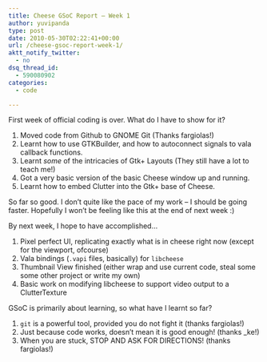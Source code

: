 ```yaml
---
title: Cheese GSoC Report – Week 1
author: yuvipanda
type: post
date: 2010-05-30T02:22:41+00:00
url: /cheese-gsoc-report-week-1/
aktt_notify_twitter:
  - no
dsq_thread_id:
  - 590080902
categories:
  - code

---
```

First week of official coding is over. What do I have to show for it?

  1. Moved code from Github to GNOME Git (Thanks fargiolas!)
  2. Learnt how to use GTKBuilder, and how to autoconnect signals to vala callback functions.
  3. Learnt _some_ of the intricacies of Gtk+ Layouts (They still have a lot to teach me!)
  4. Got a very basic version of the basic Cheese window up and running.
  5. Learnt how to embed Clutter into the Gtk+ base of Cheese.

So far so good. I don&#8217;t quite like the pace of my work &#8211; I should be going faster. Hopefully I won&#8217;t be feeling like this at the end of next week :)

By next week, I hope to have accomplished&#8230;

  1. Pixel perfect UI, replicating exactly what is in cheese right now (except for the viewport, ofcourse)
  2. Vala bindings (`.vapi` files, basically) for `libcheese`
  3. Thumbnail View finished (either wrap and use current code, steal some some other project or write my own)
  4. Basic work on modifying libcheese to support video output to a ClutterTexture

GSoC is primarily about learning, so what have I learnt so far?

  1. `git` is a powerful tool, provided you do not fight it (thanks fargiolas!)
  2. Just because code works, doesn&#8217;t mean it is good enough! (thanks _ke!)
  3. When you are stuck, STOP AND ASK FOR DIRECTIONS! (thanks fargiolas!)